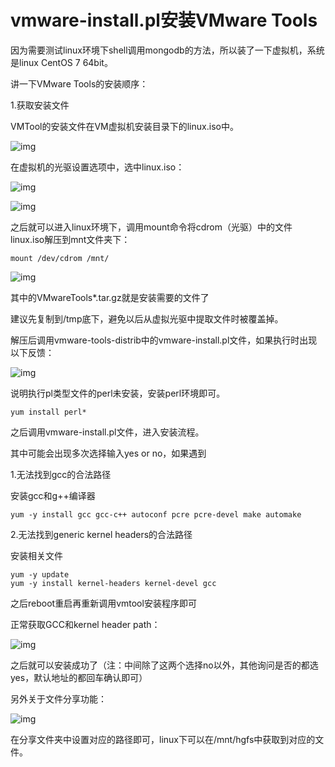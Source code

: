# vmware-install.pl安装VMware Tools



因为需要测试linux环境下shell调用mongodb的方法，所以装了一下虚拟机，系统是linux CentOS 7 64bit。

讲一下VMware Tools的安装顺序：

1.获取安装文件

VMTool的安装文件在VM虚拟机安装目录下的linux.iso中。

![img](https://raw.githubusercontent.com/lscool66/imgs/master/20180419165226755)

在虚拟机的光驱设置选项中，选中linux.iso：

![img](https://raw.githubusercontent.com/lscool66/imgs/master/20180419165326973)

![img](https://raw.githubusercontent.com/lscool66/imgs/master/20180419165339234)

之后就可以进入linux环境下，调用mount命令将cdrom（光驱）中的文件linux.iso解压到mnt文件夹下：

```shell
mount /dev/cdrom /mnt/
```

![img](https://raw.githubusercontent.com/lscool66/imgs/master/20180419170234612)

其中的VMwareTools*.tar.gz就是安装需要的文件了

建议先复制到/tmp底下，避免以后从虚拟光驱中提取文件时被覆盖掉。

解压后调用vmware-tools-distrib中的vmware-install.pl文件，如果执行时出现以下反馈：

![img](https://raw.githubusercontent.com/lscool66/imgs/master/20180419170710655)

说明执行pl类型文件的perl未安装，安装perl环境即可。

```shell
yum install perl*
```

之后调用vmware-install.pl文件，进入安装流程。

其中可能会出现多次选择输入yes or no，如果遇到

1.无法找到gcc的合法路径

安装gcc和g++编译器

```shell
yum -y install gcc gcc-c++ autoconf pcre pcre-devel make automake
```

2.无法找到generic kernel headers的合法路径

安装相关文件

```shell
yum -y update  
yum -y install kernel-headers kernel-devel gcc
```

之后reboot重启再重新调用vmtool安装程序即可

正常获取GCC和kernel header path：

![img](https://raw.githubusercontent.com/lscool66/imgs/master/20180420124150774)

之后就可以安装成功了（注：中间除了这两个选择no以外，其他询问是否的都选yes，默认地址的都回车确认即可）

另外关于文件分享功能：

![img](https://raw.githubusercontent.com/lscool66/imgs/master/20180420124606747)

在分享文件夹中设置对应的路径即可，linux下可以在/mnt/hgfs中获取到对应的文件。